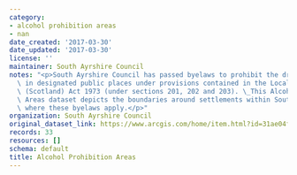 ```yaml
---
category:
- alcohol prohibition areas
- nan
date_created: '2017-03-30'
date_updated: '2017-03-30'
license: ''
maintainer: South Ayrshire Council
notes: "<p>South Ayrshire Council has passed byelaws to prohibit the drinking of alcohol\
  \ in designated public places under provisions contained in the Local Government\
  \ (Scotland) Act 1973 (under sections 201, 202 and 203). \_This Alcohol Prohibition\
  \ Areas dataset depicts the boundaries around settlements within South Ayrshire\
  \ where these byelaws apply.</p>"
organization: South Ayrshire Council
original_dataset_link: https://www.arcgis.com/home/item.html?id=31ae04f92a5f4d5793e03f64bfa0a925
records: 33
resources: []
schema: default
title: Alcohol Prohibition Areas
---
```

